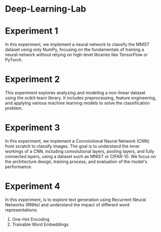 # Deep-Learning-Lab

# Experiment 1
In this experiment, we implement a neural network to classify the MNIST dataset using only NumPy, focusing on the fundamentals of training a neural network without relying on high-level libraries like TensorFlow or PyTorch.

# Experiment 2
This experiment explores analyzing and modeling a non-linear dataset using the scikit-learn library. It includes preprocessing, feature engineering, and applying various machine learning models to solve the classification problem.

# Experiment 3
In this experiment, we implement a Convolutional Neural Network (CNN) from scratch to classify images. The goal is to understand the inner workings of a CNN, including convolutional layers, pooling layers, and fully connected layers, using a dataset such as MNIST or CIFAR-10. We focus on the architecture design, training process, and evaluation of the model's performance.

# Experiment 4
In this experiment, is to explore text generation using Recurrent Neural Networks (RNNs) and understand the impact of different word representations:
1. One-Hot Encoding
2. Trainable Word Embeddings
